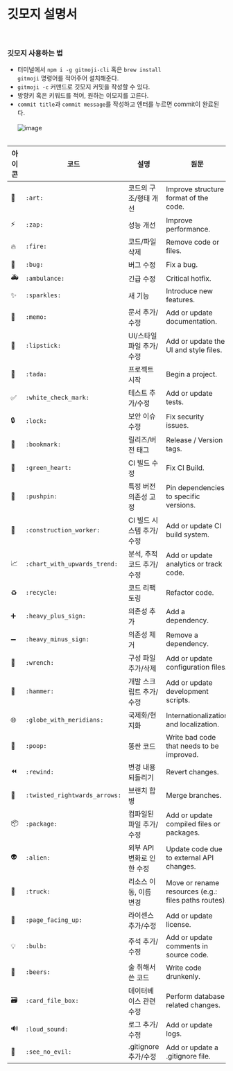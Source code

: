 # 깃모지 설명서
<br>

### 깃모지 사용하는 법
  - 터미널에서 <code>npm i -g gitmoji-cli</code> 혹은 <code>brew install gitmoji</code> 명령어를 적어주어 설치해준다.
  - <code>gitmoji -c</code> 커맨드로 깃모지 커밋을 작성할 수 있다.
  - 방향키 혹은 키워드를 적어, 원하는 이모지를 고른다.
  - <code>commit title</code>과 <code>commit message</code>를 작성하고 엔터를 누르면 commit이 완료된다.<br><br>
    ![image](https://github.com/user-attachments/assets/b294b0f0-3503-4150-ab5c-f51dc32233ce)
<br><br>
  

| 아이콘   | 코드        | 설명                                  | 원문                             |
|----------|-------------|---------------------------------------|----------------------------------|
| 🎨       | `:art:`     | 코드의 구조/형태 개선                   | Improve structure / format of the code. |
| ⚡️       | `:zap:`     | 성능 개선                              | Improve performance.              |
| 🔥       | `:fire:`    | 코드/파일 삭제                         | Remove code or files.            |
| 🐛       | `:bug:`     | 버그 수정                              | Fix a bug.                        |
| 🚑       | `:ambulance:` | 긴급 수정                          | Critical hotfix.                  |
| ✨       | `:sparkles:` | 새 기능                                | Introduce new features.           |
| 📝       | `:memo:`    | 문서 추가/수정                         | Add or update documentation.       |
| 💄       | `:lipstick:` | UI/스타일 파일 추가/수정               | Add or update the UI and style files. |
| 🎉       | `:tada:`    | 프로젝트 시작                          | Begin a project.                  |
| ✅       | `:white_check_mark:` | 테스트 추가/수정                  | Add or update tests.              |
| 🔒       | `:lock:`    | 보안 이슈 수정                         | Fix security issues.              |
| 🔖       | `:bookmark:` | 릴리즈/버전 태그                       | Release / Version tags.           |
| 💚       | `:green_heart:` | CI 빌드 수정                         | Fix CI Build.                     |
| 📌       | `:pushpin:` | 특정 버전 의존성 고정                  | Pin dependencies to specific versions. |
| 👷       | `:construction_worker:` | CI 빌드 시스템 추가/수정       | Add or update CI build system.    |
| 📈       | `:chart_with_upwards_trend:` | 분석, 추적 코드 추가/수정   | Add or update analytics or track code. |
| ♻️       | `:recycle:` | 코드 리팩토링                           | Refactor code.                    |
| ➕       | `:heavy_plus_sign:` | 의존성 추가                         | Add a dependency.                 |
| ➖       | `:heavy_minus_sign:` | 의존성 제거                         | Remove a dependency.              |
| 🔧       | `:wrench:`  | 구성 파일 추가/삭제                    | Add or update configuration files. |
| 🔨       | `:hammer:`  | 개발 스크립트 추가/수정                | Add or update development scripts. |
| 🌐       | `:globe_with_meridians:` | 국제화/현지화                    | Internationalization and localization. |
| 💩       | `:poop:`    | 똥싼 코드                              | Write bad code that needs to be improved. |
| ⏪       | `:rewind:`  | 변경 내용 되돌리기                     | Revert changes.                   |
| 🔀       | `:twisted_rightwards_arrows:` | 브랜치 합병                   | Merge branches.                  |
| 📦       | `:package:` | 컴파일된 파일 추가/수정               | Add or update compiled files or packages. |
| 👽       | `:alien:`   | 외부 API 변화로 인한 수정              | Update code due to external API changes. |
| 🚚       | `:truck:`   | 리소스 이동, 이름 변경                 | Move or rename resources (e.g.: files paths routes). |
| 📄       | `:page_facing_up:` | 라이센스 추가/수정                  | Add or update license.            |
| 💡       | `:bulb:`    | 주석 추가/수정                         | Add or update comments in source code. |
| 🍻       | `:beers:`   | 술 취해서 쓴 코드                       | Write code drunkenly.             |
| 🗃       | `:card_file_box:` | 데이터베이스 관련 수정              | Perform database related changes. |
| 🔊       | `:loud_sound:` | 로그 추가/수정                         | Add or update logs.               |
| 🙈       | `:see_no_evil:` | .gitignore 추가/수정                   | Add or update a .gitignore file.  |

